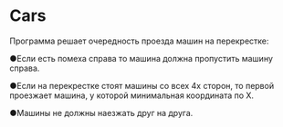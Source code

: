 # Cars

Программа решает очередность проезда машин на перекрестке:

●Если есть помеха справа то машина должна пропустить машину
справа.

●Если на перекрестке стоят машины со всех 4х сторон, то первой
проезжает машина, у которой минимальная координата по X.

●Машины не должны наезжать друг на друга.
